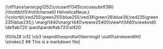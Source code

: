 {\rtf1\ansi\ansicpg1252\cocoartf1345\cocoasubrtf380
{\fonttbl\f0\fnil\fcharset0 HelveticaNeue;}
{\colortbl;\red255\green255\blue255;\red38\green38\blue38;\red235\green235\blue235;}
\margl1440\margr1440\vieww25400\viewh13480\viewkind0
\deftab720
\pard\pardeftab720\sl420

\f0\fs28 \cf2 \cb3 \expnd0\expndtw0\kerning0
\outl0\strokewidth0 \strokec2 ## This is a markdown file}